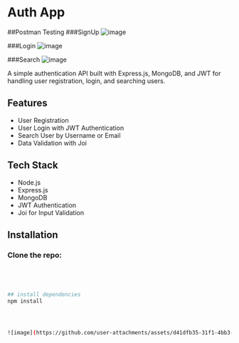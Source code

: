 # Auth App
##Postman Testing
###SignUp
![image](https://github.com/user-attachments/assets/977e51bf-00bb-4898-8c72-631d944e3bb1)

###Login
![image](https://github.com/user-attachments/assets/779879f4-71ca-4285-af57-a88af551602c)

###Search
![image](https://github.com/user-attachments/assets/583f4519-3003-498a-b679-42f0b81338cd)

A simple authentication API built with Express.js, MongoDB, and JWT for handling user registration, login, and searching users.

## Features
- User Registration
- User Login with JWT Authentication
- Search User by Username or Email
- Data Validation with Joi

## Tech Stack
- Node.js
- Express.js
- MongoDB
- JWT Authentication
- Joi for Input Validation

## Installation

### Clone the repo:
```sh




## install dependencies
npm install




![image](https://github.com/user-attachments/assets/d41dfb35-31f1-4bb3-96b4-463b1f508905)



